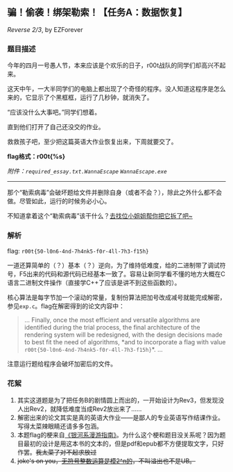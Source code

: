 ## 骗！偷袭！绑架勒索！【任务A：数据恢复】

*Reverse 2/3*, by EZForever

### 题目描述

今年的四月一号愚人节，本来应该是个欢乐的日子，r00t战队的同学们却高兴不起来。

这天中午，一大半同学们的电脑上都出现了个奇怪的程序。没人知道这程序是怎么来的，它显示了个黑框框，运行了几秒钟，就消失了。

“应该没什么大事吧。”同学们想着。

直到他们打开了自己还没交的作业。

救救孩子吧，至少把这篇英语大作业恢复出来，下周就要交了。

**flag格式：r00t{%s}**

*附件：`required_essay.txt.WannaEscape` `WannaEscape.exe`*

---

那个“勒索病毒”会破坏题给文件并删除自身（或者不会？），除此之外什么都不会做。尽管如此，运行的时候务必小心。

不知道拿着这个“勒索病毒”该干什么？[去找位小姐姐帮你把它拆了吧~](https://www.zhihu.com/question/41774725/answer/92379575)

### 解析

flag: `r00t{50-l0n6-4nd-7h4nk5-f0r-4ll-7h3-f15h}`

一道还算简单的（？）基本（？）逆向，为了维持低难度，给的二进制带了调试符号，F5出来的代码和源代码已经基本一致了。容易让新同学看不懂的地方大概在C语言二进制文件操作（直接学C++了应该是讲不到这些函数的）。

核心算法是每字节加一个滚动的常量，复制份算法把加号改成减号就能完成解密，参见`exp.c`。flag在解密得到的论文内容中：

> ... Finally, once the most efficient and versatile algorithms are identified during the trial process, the final architecture of the rendering system will be redesigned, with the design decisions made to best fit the need of algorithms, \*and to incorporate a flag with value `r00t{50-l0n6-4nd-7h4nk5-f0r-4ll-7h3-f15h}`\*. ...

注意运行题给程序会破坏加密后的文件。

### 花絮

1. 其实这道题是为了把任务B的剧情圆上而出的，一开始设计为Rev3，但发现没人出Rev2，就降低难度当成Rev2放出来了……
2. 解密出来的论文其实是真的英语大作业——是鄙人的专业英语写作结课作业。写得太菜辣眼睛还请多多包涵。
3. 本题flag的梗来自[《银河系漫游指南》](https://hitchhikers.fandom.com/wiki/So_Long,_and_Thanks_for_All_the_Fish)。为什么这个梗和题目没关系呢？因为题目最初的设计是用这本书的文本的，但是pdf和epub都不方便提取文字，只好作罢。~~我太菜了对不起求放过~~
4. ~~joke's on you，[无符号整数运算是模2^n的](https://en.cppreference.com/w/cpp/language/operator_arithmetic#Overflows)，不叫溢出也不是UB。~~

